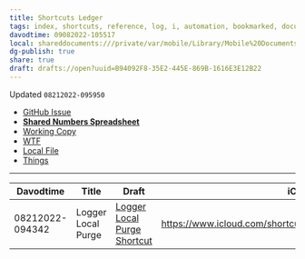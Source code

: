 ```yaml
---
title: Shortcuts Ledger
tags: index, shortcuts, reference, log, i, automation, bookmarked, documentation
davodtime: 09082022-105517
local: shareddocuments:///private/var/mobile/Library/Mobile%20Documents/iCloud~md~obsidian/Documents/OBSHIDDIAN/drafts/B94092F8-35E2-445E-869B-1616E3E12B22.md
dg-publish: true
share: true
draft: drafts://open?uuid=B94092F8-35E2-445E-869B-1616E3E12B22
---
```

Updated `08212022-095950`

- [GitHub Issue](https://github.com/extratone/i/issues/248)
- [**Shared Numbers Spreadsheet**](https://www.icloud.com/numbers/0ddx7k6O-hKVy-wbv_LGhKqOg#Shortcuts)
- [Working Copy](working-copy://open?repo=i&path=Shortcuts.numbers)
- [WTF](https://davidblue.wtf/drafts/B94092F8-35E2-445E-869B-1616E3E12B22.html)
- [Local File](shareddocuments:///private/var/mobile/Library/Mobile%20Documents/com~apple~Numbers/Documents/Shortcuts.numbers)
- [Things](things:///show?id=KGoZnw9Ra2xh9CXq6XFiVt)

---

| Davodtime       | Title              | Draft                                                                                  | iCloud Share Link                                                 | GitHub Issue                              | RoutineHub URL                       | WTF                                                                    | Things                                   | Source Repo File                                                             |
|-----------------|--------------------|----------------------------------------------------------------------------------------|-------------------------------------------------------------------|-------------------------------------------|--------------------------------------|------------------------------------------------------------------------|------------------------------------------|------------------------------------------------------------------------------|
| 08212022-094342 | Logger Local Purge | [Logger Local Purge Shortcut](drafts://open?uuid=E0ABA2E8-412C-4D0C-B3B1-46988C7F2181) | https://www.icloud.com/shortcuts/561c5d8115a44746a045352c7efb581c | https://github.com/extratone/i/issues/247 | https://routinehub.co/shortcut/12856 | https://davidblue.wtf/drafts/E0ABA2E8-412C-4D0C-B3B1-46988C7F2181.html | things:///show?id=QKK2Qohu6ZTpzu6dFThk5D | https://github.com/extratone/i/blob/main/shortcuts/LoggerLocalPurge.shortcut |